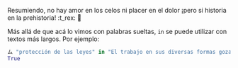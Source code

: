 Resumiendo, no hay amor en los celos ni placer en el dolor ¡pero si historia en la prehistoria! :t_rex: :sauropod:

Más allá de que acá lo vimos con palabras sueltas, `in` se puede utilizar con textos más largos. Por ejemplo:

```python
ム "protección de las leyes" in "El trabajo en sus diversas formas gozará de la protección de las leyes"
True
```
